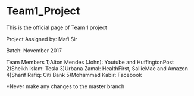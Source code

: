 # Team1_Project
This is the official page of Team 1 project

Project Assigned by: Mafi Sir

Batch: November 2017

Team Members
1)Alton Mendes (John): Youtube and HuffingtonPost
2)Sheikh Islam: Tesla
3)Urbana Zamal: HealthFirst, SallieMae and Amazon
4)Sharif Rafiq: Citi Bank
5)Mohammad Kabir: Facebook

*Never make any changes to the master branch
